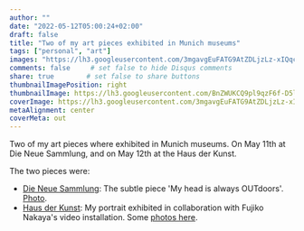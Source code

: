 ```yaml
---
author: ""
date: "2022-05-12T05:00:24+02:00"
draft: false
title: "Two of my art pieces exhibited in Munich museums"
tags: ["personal", "art"]
images: "https://lh3.googleusercontent.com/3mgavgEuFATG9AtZDLjzLz-xIQqckScA2z5WhcKb6voHBShbZIsj9Gd9ATqwinNoGSaK6ppDtQ_eM2j2mXV1fi2pjIJ_V5GA5LLlurVGofkJMjUOg64_HKbbP64BmSa0Ag0CXBjkLw8=w2400"
comments: false     # set false to hide Disqus comments
share: true        # set false to share buttons
thumbnailImagePosition: right
thumbnailImage: https://lh3.googleusercontent.com/BnZWUKCQ9pl9qzF6f-D5lcPoVHHZuEOdGLnAJpyiYc6_uucoQvzR7FU5Wefz14oMMWzZnaM-9pYaIapqXjl4cdqc3gc8mRcoYOtPOPk_hCG6Dnr8GiwWBmRSznpzHCQo9bhJ7v2RwT0=w2400
coverImage: https://lh3.googleusercontent.com/3mgavgEuFATG9AtZDLjzLz-xIQqckScA2z5WhcKb6voHBShbZIsj9Gd9ATqwinNoGSaK6ppDtQ_eM2j2mXV1fi2pjIJ_V5GA5LLlurVGofkJMjUOg64_HKbbP64BmSa0Ag0CXBjkLw8=w2400
metaAlignment: center
coverMeta: out
---
```


Two of my art pieces where exhibited in Munich museums. On May 11th at Die Neue Sammlung, and on May 12th at the Haus der Kunst.

<!--more-->

The two pieces were:

* [Die Neue Sammlung](https://dnstdm.de/): The subtle piece 'My head is always OUTdoors'. [Photo](https://photos.app.goo.gl/qqgHcbDsPxe9hM8e6).
* [Haus der Kunst](https://hausderkunst.de/en/): My portrait exhibited in collaboration with Fujiko Nakaya's video installation. Some [photos here](https://photos.app.goo.gl/iUd2jcoKArWEJo7t8).
